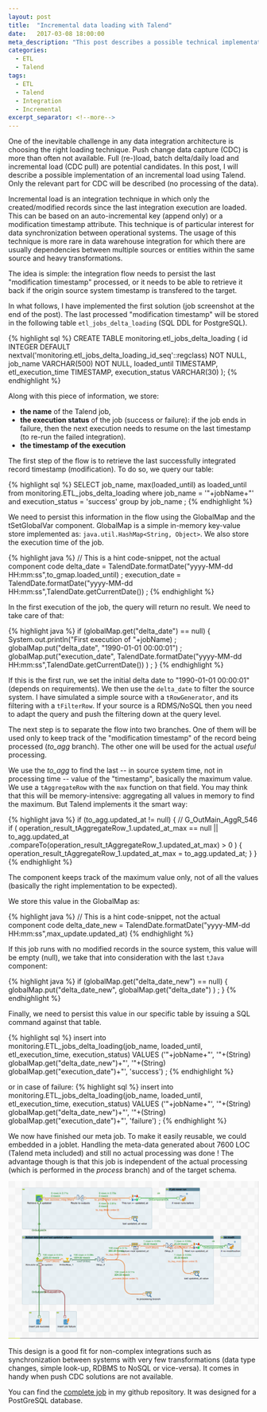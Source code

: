 ```yaml
---
layout: post
title:  "Incremental data loading with Talend"
date:   2017-03-08 18:00:00
meta_description: "This post describes a possible technical implementation of incremental data loading from source to target with the ETL tool Talend."
categories:
  - ETL
  - Talend
tags: 
  - ETL
  - Talend
  - Integration
  - Incremental
excerpt_separator: <!--more-->
---
```


One of the inevitable challenge in any data integration architecture is choosing the right loading technique. Push change data capture (CDC) is more than often not available. Full (re-)load, batch delta/daily load and incremental load (CDC pull) are potential candidates. In this post, I will describe a possible implementation of an incremental load using Talend. Only the relevant part for CDC will be described (no processing of the data).

<!--more-->

Incremental load is an integration technique in which only the created/modified records since the last integration execution are loaded. This can be based on an auto-incremental key (append only) or a modification timestamp attribute. This technique is of particular interest for data synchronization between operational systems. The usage of this technique is more rare in data warehouse integration for which there are usually dependencies between multiple sources or entities within the same source and heavy transformations.

The idea is simple: the integration flow needs to persist the last "modification timestamp" processed, or it needs to be able to retrieve it back if the origin source system timestamp is transfered to the target. 

In what follows, I have implemented the first solution (job screenshot at the end of the post). The last processed "modification timestamp" will be stored in the following table `etl_jobs_delta_loading` (SQL DDL for PostgreSQL). 

{% highlight sql %}
CREATE TABLE monitoring.etl_jobs_delta_loading
(
    id INTEGER DEFAULT nextval('monitoring.etl_jobs_delta_loading_id_seq'::regclass) NOT NULL,
    job_name VARCHAR(500) NOT NULL,
    loaded_until TIMESTAMP,
    etl_execution_time TIMESTAMP,
    execution_status VARCHAR(30)
);
{% endhighlight %}

Along with this piece of information, we store:

- **the name** of the Talend job, 
- **the execution status** of the job (success or failure): if the job ends in failure, then the next execution needs to resume on the last timestamp (to re-run the failed integration). 
- **the timestamp of the execution**

The first step of the flow is to retrieve the last successfully integrated record timestamp (modification). To do so, we query our table:

{% highlight sql %}
SELECT
  job_name,
  max(loaded_until) as loaded_until
from monitoring.ETL_jobs_delta_loading
where job_name = \'"+jobName+"\'
and execution_status = 'success' 
group by job_name ;
{% endhighlight %}

We need to persist this information in the flow using the GlobalMap and the tSetGlobalVar component. GlobalMap is a simple in-memory key-value store implemented as: `java.util.HashMap<String, Object>`. We also store the execution time of the job.

{% highlight java %}
// This is a hint code-snippet, not the actual component code 
delta_date = TalendDate.formatDate("yyyy-MM-dd HH:mm:ss",to_gmap.loaded_until) ;
execution_date = TalendDate.formatDate("yyyy-MM-dd HH:mm:ss",TalendDate.getCurrentDate()) ;
{% endhighlight %}

In the first execution of the job, the query will return no result. We need to take care of that:

{% highlight java %}
if (globalMap.get("delta_date") == null) {
  System.out.println("First execution of "+jobName)  ;
  globalMap.put("delta_date", "1990-01-01 00:00:01") ;
  globalMap.put("execution_date", TalendDate.formatDate("yyyy-MM-dd HH:mm:ss",TalendDate.getCurrentDate()) ) ;
}
{% endhighlight %}

If this is the first run, we set the initial delta date to "1990-01-01 00:00:01" (depends on requirements). We then use the `delta_date` to filter the source system. I have simulated a simple source with a `tRowGenerator`, and its filtering with a `tFilterRow`. If your source is a RDMS/NoSQL then you need to adapt the query and push the filtering down at the query level.

The next step is to separate the flow into two branches. One of them will be used only to keep track of the "modification timestamp" of the record being processed (_to_agg_ branch). The other one will be used for the actual _useful_ processing.

We use the _to_agg_ to find the last -- in source system time, not in processing time -- value of the "timestamp", basically the maximum value. We use a `tAggregateRow` with the `max` function on that field. You may think that this will be memory-intensive: aggregating all values in memory to find the maximum. But Talend implements it the smart way:

{% highlight java %}
if (to_agg.updated_at != null) { // G_OutMain_AggR_546
	if (
	operation_result_tAggregateRow_1.updated_at_max == null
		|| to_agg.updated_at
			.compareTo(operation_result_tAggregateRow_1.updated_at_max) > 0
	) {
		operation_result_tAggregateRow_1.updated_at_max = to_agg.updated_at;
	}
}
{% endhighlight %}

The component keeps track of the maximum value only, not of all the values (basically the right implementation to be expected).

We store this value in the GlobalMap as:

{% highlight java %}
// This is a hint code-snippet, not the actual component code 
delta_date_new = TalendDate.formatDate("yyyy-MM-dd HH:mm:ss",max_update.updated_at)
{% endhighlight %}

If this job runs with no modified records in the source system, this value will be empty (null), we take that into consideration with the last `tJava` component:

{% highlight java %}
if (globalMap.get("delta_date_new") == null) {
	globalMap.put("delta_date_new", globalMap.get("delta_date") ) ;
}
{% endhighlight %}

Finally, we need to persist this value in our specific table by issuing a SQL command against that table.

{% highlight sql %}
insert into monitoring.ETL_jobs_delta_loading(job_name, loaded_until, etl_execution_time, execution_status) 
VALUES 
(\'"+jobName+"\',
\'"+(String) globalMap.get("delta_date_new")+"\',
\'"+(String) globalMap.get("execution_date")+"\',
\'success\') ;
{% endhighlight %}

or in case of failure:
{% highlight sql %}
insert into monitoring.ETL_jobs_delta_loading(job_name, loaded_until, etl_execution_time, execution_status) 
VALUES 
(\'"+jobName+"\',
\'"+(String) globalMap.get("delta_date_new")+"\',
\'"+(String) globalMap.get("execution_date")+"\',
\'failure\') ;
{% endhighlight %}

We now have finished our meta job. To make it easily reusable, we could embedded in a joblet. Handling the meta-data generated about 7600 LOC (Talend meta included) and still no actual processing was done ! The advantage though is that this job is independent of the actual processing (which is performed in the _process_ branch) and of the target schema. 

![Example of a incremental loading integration job](/images/incremental-load/incremental_load_first_run.png)

This design is a good fit for non-complex integrations such as synchronization between systems with very few transformations (data type changes, simple look-up, RDBMS to NoSQL or vice-versa). It comes in handy when push CDC solutions are not available.

You can find the [complete job](https://github.com/ebrard/talend-examples/tree/master/incremental-load/PORTOFOLIO) in my github repository. It was designed for a PostGreSQL database.
